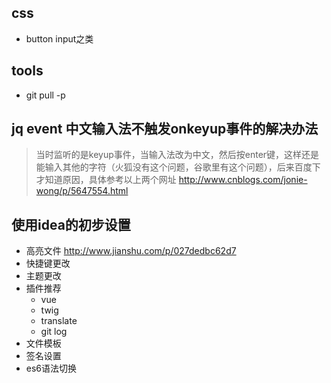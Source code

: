 ## css
- button input之类

## tools
- git pull -p

## jq event 中文输入法不触发onkeyup事件的解决办法
> 当时监听的是keyup事件，当输入法改为中文，然后按enter键，这样还是能输入其他的字符（火狐没有这个问题，谷歌里有这个问题），后来百度下才知道原因，具体参考以上两个网址
http://www.cnblogs.com/jonie-wong/p/5647554.html


## 使用idea的初步设置

- 高亮文件 http://www.jianshu.com/p/027dedbc62d7
- 快捷键更改
- 主题更改
- 插件推荐
    - vue
    - twig
    - translate
    - git log
- 文件模板
- 签名设置
- es6语法切换